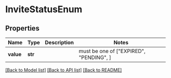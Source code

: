 # InviteStatusEnum


## Properties
Name | Type | Description | Notes
------------ | ------------- | ------------- | -------------
**value** | **str** |  |  must be one of ["EXPIRED", "PENDING", ]

[[Back to Model list]](../README.md#documentation-for-models) [[Back to API list]](../README.md#documentation-for-api-endpoints) [[Back to README]](../README.md)


